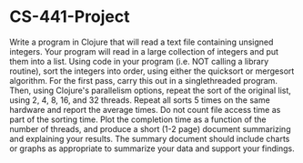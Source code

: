 # CS-441-Project

Write a program in Clojure that will read a text file containing unsigned
integers. Your program will read in a large collection of integers and put
them into a list. Using code in your program (i.e. NOT calling a library
routine), sort the integers into order, using either the quicksort or
mergesort algorithm. For the first pass, carry this out in a singlethreaded program. Then, using Clojure's parallelism options, repeat the
sort of the original list, using 2, 4, 8, 16, and 32 threads. Repeat all sorts 5
times on the same hardware and report the average times. Do not count
file access time as part of the sorting time. Plot the completion time as a
function of the number of threads, and produce a short (1-2 page)
document summarizing and explaining your results. The summary
document should include charts or graphs as appropriate to summarize
your data and support your findings.
